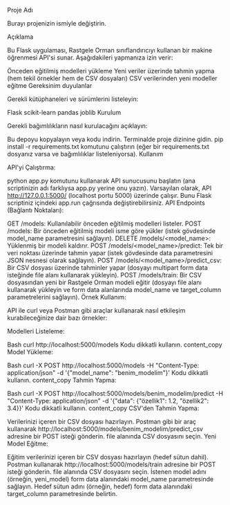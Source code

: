Proje Adı

Burayı projenizin ismiyle değiştirin.

Açıklama

Bu Flask uygulaması, Rastgele Orman sınıflandırıcıyı kullanan bir makine öğrenmesi API'si sunar. Aşağıdakileri yapmanıza izin verir:

Önceden eğitilmiş modelleri yükleme
Yeni veriler üzerinde tahmin yapma (hem tekil örnekler hem de CSV dosyaları)
CSV verilerinden yeni modeller eğitme
Gereksinim duyulanlar

Gerekli kütüphaneleri ve sürümlerini listeleyin:

Flask
scikit-learn
pandas
joblib
Kurulum

Gerekli bağımlılıkların nasıl kurulacağını açıklayın:

Bu depoyu kopyalayın veya kodu indirin.
Terminalde proje dizinine gidin.
pip install -r requirements.txt komutunu çalıştırın (eğer bir requirements.txt dosyanız varsa ve bağımlılıklar listeleniyorsa).
Kullanım

API'yi Çalıştırma:

python app.py komutunu kullanarak API sunucusunu başlatın (ana scriptinizin adı farklıysa app.py yerine onu yazın).
Varsayılan olarak, API http://127.0.0.1:5000/ (localhost portu 5000) üzerinde çalışır. Bunu Flask scriptiniz içindeki app.run çağrısında değiştirebilirsiniz.
API Endpoints (Bağlantı Noktaları):

GET /models: Kullanılabilir önceden eğitilmiş modelleri listeler.
POST /models: Bir önceden eğitilmiş modeli isme göre yükler (istek gövdesinde model_name parametresini sağlayın).
DELETE /models/<model_name>: Yüklenmiş bir modeli kaldırır.
POST /models/<model_name>/predict: Tek bir veri noktası üzerinde tahmin yapar (istek gövdesinde data parametresini JSON nesnesi olarak sağlayın).
POST /models/<model_name>/predict_csv: Bir CSV dosyası üzerinde tahminler yapar (dosyayı multipart form data isteğinde file alanı kullanarak yükleyin).
POST /models/train: Bir CSV dosyasından yeni bir Rastgele Orman modeli eğitir (dosyayı file alanı kullanarak yükleyin ve form data alanlarında model_name ve target_column parametrelerini sağlayın).
Örnek Kullanım:

API ile curl veya Postman gibi araçlar kullanarak nasıl etkileşim kurabileceğinize dair bazı örnekler:

Modelleri Listeleme:

Bash
curl http://localhost:5000/models
Kodu dikkatli kullanın.
content_copy
Model Yükleme:

Bash
curl -X POST http://localhost:5000/models -H "Content-Type: application/json" -d '{"model_name": "benim_modelim"}'
Kodu dikkatli kullanın.
content_copy
Tahmin Yapma:

Bash
curl -X POST http://localhost:5000/models/benim_modelim/predict -H "Content-Type: application/json" -d '{"data": {"özellik1": 1.2, "özellik2": 3.4}}'
Kodu dikkatli kullanın.
content_copy
CSV'den Tahmin Yapma:

Verilerinizi içeren bir CSV dosyası hazırlayın.
Postman gibi bir araç kullanarak http://localhost:5000/models/benim_modelim/predict_csv adresine bir POST isteği gönderin.
file alanında CSV dosyasını seçin.
Yeni Model Eğitme:

Eğitim verilerinizi içeren bir CSV dosyası hazırlayın (hedef sütun dahil).
Postman kullanarak http://localhost:5000/models/train adresine bir POST isteği gönderin.
file alanında CSV dosyasını seçin.
İstenen model adını (örneğin, yeni_model) form data alanındaki model_name parametresinde sağlayın.
Hedef sütun adını (örneğin, hedef) form data alanındaki target_column parametresinde belirtin.
